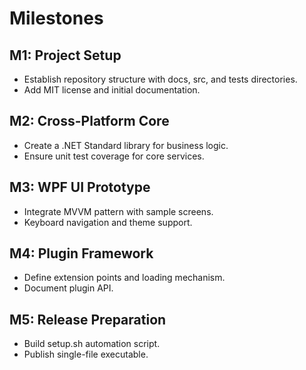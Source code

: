 # Milestones

## M1: Project Setup
- Establish repository structure with docs, src, and tests directories.
- Add MIT license and initial documentation.

## M2: Cross-Platform Core
- Create a .NET Standard library for business logic.
- Ensure unit test coverage for core services.

## M3: WPF UI Prototype
- Integrate MVVM pattern with sample screens.
- Keyboard navigation and theme support.

## M4: Plugin Framework
- Define extension points and loading mechanism.
- Document plugin API.

## M5: Release Preparation
- Build setup.sh automation script.
- Publish single-file executable.
